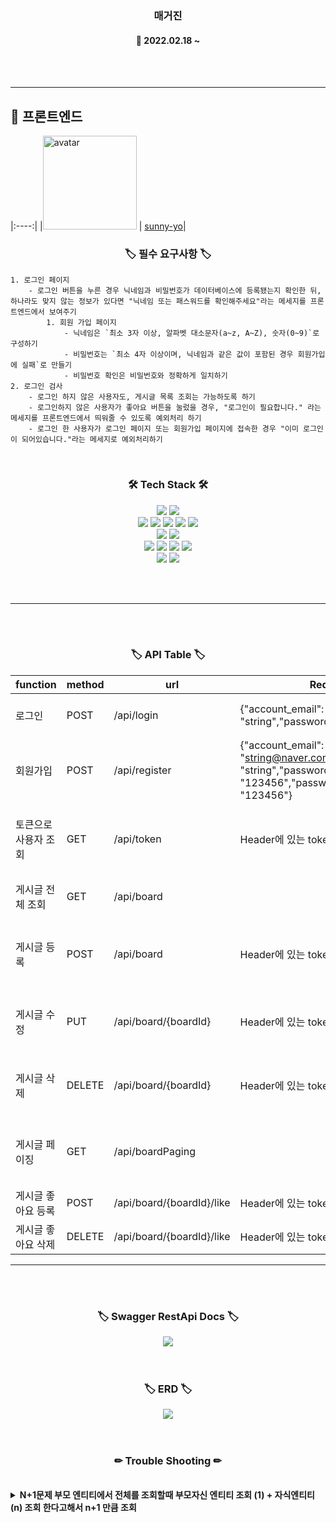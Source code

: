 <h3 align="center"><b>매거진</b></h3>

<h4 align="center">📆 2022.02.18 ~</h4>
<br>
<br>

---

## 📌 프론트엔드

|:----:|
|<img src="https://avatars.githubusercontent.com/u/66668478?v=4" alt="avatar" height="150px" width="150px" /> |
[sunny-yo](https://github.com/MagazineProject/FE_sunju_MagazineProject/tree/api/LYW)|
<br>

<h3 align="center"><b>🏷 필수 요구사항 🏷</b></h3>

```
1. 로그인 페이지
    - 로그인 버튼을 누른 경우 닉네임과 비밀번호가 데이터베이스에 등록됐는지 확인한 뒤, 하나라도 맞지 않는 정보가 있다면 "닉네임 또는 패스워드를 확인해주세요"라는 메세지를 프론트엔드에서 보여주기
        1. 회원 가입 페이지
            - 닉네임은 `최소 3자 이상, 알파벳 대소문자(a~z, A~Z), 숫자(0~9)`로 구성하기
            - 비밀번호는 `최소 4자 이상이며, 닉네임과 같은 값이 포함된 경우 회원가입에 실패`로 만들기
            - 비밀번호 확인은 비밀번호와 정확하게 일치하기
2. 로그인 검사
    - 로그인 하지 않은 사용자도, 게시글 목록 조회는 가능하도록 하기
    - 로그인하지 않은 사용자가 좋아요 버튼을 눌렀을 경우, "로그인이 필요합니다." 라는 메세지를 프론트엔드에서 띄워줄 수 있도록 예외처리 하기
    - 로그인 한 사용자가 로그인 페이지 또는 회원가입 페이지에 접속한 경우 "이미 로그인이 되어있습니다."라는 메세지로 예외처리하기
```

<br>
<h3 align="center"><b>🛠 Tech Stack 🛠</b></h3>
<p align="center">

<img src="https://img.shields.io/badge/java11-539bf5?style=for-the-badge&logo=java1.8&logoColor=white">
<img src="https://img.shields.io/badge/gradle-1f4954?style=for-the-badge&logo=gradle&logoColor=white">

</br>
    
<img src="https://img.shields.io/badge/jpa-green?style=for-the-badge&logo=jpa&logoColor=white">
<img src="https://img.shields.io/badge/spring%20data%20jpa-green?style=for-the-badge&logo=springdatajpa&logoColor=white">
<img src="https://img.shields.io/badge/springsecurity-green?style=for-the-badge&logo=springsecurity&logoColor=white">
<img src="https://img.shields.io/badge/querydsl-blue?style=for-the-badge&logo=querydsl&logoColor=white">
<img src="https://img.shields.io/badge/mysql-skyblue?style=for-the-badge&logo=mysql&logoColor=white">
    
</br>
    
<img src="https://img.shields.io/badge/Junit5-green?style=for-the-badge&logo=Junit5&logoColor=white">
<img src="https://img.shields.io/badge/swagger3.0-green?style=for-the-badge&logo=swagger&logoColor=white">

</br>

<img src="https://img.shields.io/badge/awsrds-orange?style=for-the-badge&logo=awsrds&logoColor=white">
<img src="https://img.shields.io/badge/awsEc2-orange?style=for-the-badge&logo=awsrds&logoColor=white">
<img src="https://img.shields.io/badge/awsS3-orange?style=for-the-badge&logo=awsrds&logoColor=white">
<img src="https://img.shields.io/badge/ubuntu-orange?style=for-the-badge&logo=ubuntu&logoColor=white">

</br>

<img src="https://img.shields.io/badge/GitHub Actions-blue?style=for-the-badge&logo=GitHub Actions&logoColor=white">
<img src="https://img.shields.io/badge/docker-blue?style=for-the-badge&logo=docker&logoColor=white">

</br>

<br><br>

---




<br><br>

<h3 align="center"><b>🏷 API Table 🏷</b></h3>

| function    | method | urI                  | Request                                                                                                        | Success-Response|Fail-Response|
|-------------|--------|----------------------|----------------------------------------------------------------------------------------------------------------|------------------------------------|----------------------|
| 로그인         | POST   | /api/login           | {"account_email": "string","password": "string"}                                                               | {"success": true,"msg": "로그인 성공","data": {"account_id": 23,"account_email": "string@naver.com","account_name": "string","token": "Bearer eyJhbGciOiJIUzI1NiJ9.eyJzdWIiOiJzdHJpbmdAbmF2ZXIuY29tIiwiaWF0IjoxNjQ2NzI2NTQxLCJleHAiOjE2NDY3NDQ1NDF9.ohO7E5V_EmsC_xiWcQWB268o2YqIVluikUfEqOQ98vg","like_board": []} } |{"success": false,"msg": "존재 하지 않는 사용자 입니다."}|
| 회원가입        | POST   | /api/register        | {"account_email": "string@naver.com","account_name": "string","password": "123456","password_check": "123456"} | {"success": true,"msg": "회원 가입 완료"} |{"success": false,"msg": "이미 존재하는 사용자 입니다."}|
| 토큰으로 사용자 조회 | GET    | /api/token           | Header에 있는 token 사용                                                                                            |{"success": true,"msg": "사용자 정보","data": {"account_id": 23,"account_email": "string@naver.com","account_name": "string","token": null,"like_board": []} }|{"timestamp": "2022-03-08T08:08:14.115+00:00","status": 401,"error": "Unauthorized","message": "로그인 해주세요.","path": "/api/token"}
| 게시글 전체 조회   | GET    | /api/board           |                                                                                         |{"success": true,"msg": "전체 게시글 조회 성공","data": [{"board_id": 51,"img_url": "https://firebasestorage.googleapis.com/v0/b/myinsta-60d69.appspot.com/o/images%2Fundefined_1646148469611?alt=media&token=e1361922-3a25-48b8-acd9-87a41c527d14","account_id": 4,"account_name": "like","content": "dgfhdgfhfd","time": "2022-03-02T00:27:55.901579","board_status": "left","like": 2,"like_account": [{"account_id": 1 }, {"account_id": 22 }]}|
| 게시글 등록      | POST   | /api/board           | Header에 있는 token 사용                                                                                            |{"success": true,"msg": "게시글 등록 성공","board_id": 53 }|{"timestamp": "2022-03-08T08:08:14.115+00:00","status": 401,"error": "Unauthorized","message": "로그인 해주세요.","path": "/api/token"}
| 게시글 수정      | PUT    | /api/board/{boardId} | Header에 있는 token 사용                                                                                            |{"success": true,"msg": "게시글 수정 성공"}|{"success": false,"msg": "게시글이 존재하지 않습니다."} OR {"success": false,"msg": "게시글 작성자가 아닙니다."}
| 게시글 삭제      | DELETE | /api/board/{boardId} | Header에 있는 token 사용                                                                                            |{"success": true,"msg": "게시글 삭제 성공"}|{"success": false,"msg": "게시글이 존재하지 않습니다."} OR {"success": false,"msg": "게시글 작성자가 아닙니다."}
| 게시글 페이징     | GET    | /api/boardPaging           |                                                                                         |{  "success": true,  "msg": "게시글 페이징",  "data": {    "content": [      {        "board_id": 51,        "image_url": "https://firebasestorage.googleapis.com/v0/b/myinsta-60d69.appspot.com/o/images%2Fundefined_1646148469611?alt=media&token=e1361922-3a25-48b8-acd9-87a41c527d14",        "account_id": 4,        "account_name": "like",        "content": "dgfhdgfhfd",        "time": "2022-03-02T00:27:55.901579",        "board_status": "left",        "like_cnt": 2      }     ]   }"pageable": {      "sort": {        "sorted": false,        "unsorted": true,        "empty": true      },      "offset": 0,      "pageNumber": 0,      "pageSize": 5,      "paged": true,      "unpaged": false    },    "totalPages": 3,    "last": false,    "totalElements": 12,    "size": 5,    "number": 0,    "sort": {      "sorted": false,      "unsorted": true,      "empty": true    },    "numberOfElements": 5,    "first": true,    "empty": false  }}|
| 게시글 좋아요 등록  | POST   | /api/board/{boardId}/like           | Header에 있는 token 사용                                                                                            |{"success": true,"msg": "좋아요 등록 성공"}|{"success": false,"msg": "게시글이 존재하지 않습니다."}
| 게시글 좋아요 삭제  | DELETE | /api/board/{boardId}/like           | Header에 있는 token 사용                                                                                            |{"success": true,"msg": "좋아요 삭제 성공"}|{"success": false,"msg": "좋아요 삭제 실패"}


---
<br><br>

<h3 align="center"><b>🏷 Swagger RestApi Docs 🏷</b></h3>
<div style="text-align: center;">
<img src="https://user-images.githubusercontent.com/48196352/157191961-794d2d13-6f9e-40f1-85b3-15dfdb23880a.png">
</div>
<br><br>

<h3 align="center"><b>🏷 ERD 🏷</b></h3>
<div style="text-align: center;">
<img src="https://user-images.githubusercontent.com/48196352/157191334-bec3cfbf-d0aa-4083-89f3-a4e1bf1f2cc2.png">
</div>
<br><br>

<h3 align="center"><b>✏ Trouble Shooting ✏</b></h3>
<br>

<details>
    <summary>
        <b>N+1문제 부모 엔티티에서 전체를 조회할때 부모자신 엔티티 조회 (1) + 자식엔티티 (n) 조회 한다고해서 n+1 만큼 조회 </b>
    </summary>
    <br>해결 : fetch join을 사용하여 해결 <br>
- 양방향 매핑이 아닌 단방향 매핑으로 개발 시 N+1 문제를 만나지 않는다. <br>
- yml에 세팅 Hibernate default_batch_fetch_size : 해당 옵션은 지정된 수만큼 in절에 부모 Key를 사용함으로서 가장 좋은 방법(?) in절에 키값을 넣으면서 데이터 뻥튀기x <br>
</details>
